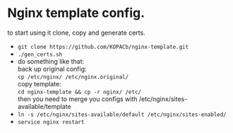 # Nginx template config.

to start using it clone, copy and generate certs.

+ `git clone https://github.com/KOPACb/nginx-template.git`
+ `./gen_certs.sh`
+  do something like that:   
back up original config:  
`cp /etc/nginx/ /etc/nginx.original/`  
copy template:  
`cd nginx-template && cp -r nginx/ /etc/`  
then you need to merge you configs with /etc/nginx/sites-available/template  
+ `ln -s /etc/nginx/sites-available/default /etc/nginx/sites-enabled/`
+ `service nginx restart`
